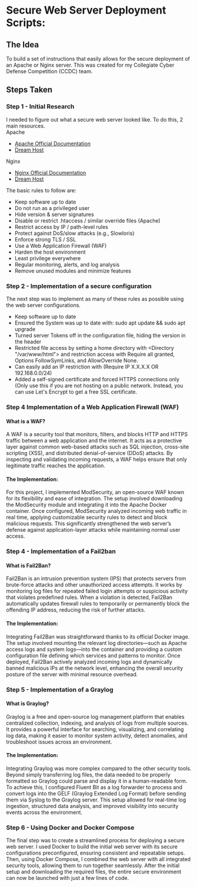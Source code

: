 # Secure Web Server Deployment Scripts:

## The Idea
To build a set of instructions that easily allows for the secure deployment of an Apache or Nginx server. This was created for my Collegiate Cyber Defense Competition (CCDC) team. 

## Steps Taken
### Step 1 - Initial Research 
I needed to figure out what a secure web server looked like. To do this, 2 main resources. \
Apache
- [Apache Official Documentation](https://httpd.apache.org/docs/2.4/misc/security_tips.html) 
- [Dream Host](https://help.dreamhost.com/hc/en-us/articles/226327268-The-most-important-steps-to-take-to-make-an-Apache-server-more-secure)

Nginx
- [Nginx Official Documentation](https://nginx.org/en/docs/http/configuring_https_servers.html)
- [Dream Host](https://help.dreamhost.com/hc/en-us/articles/222784068-The-most-important-steps-to-take-to-make-an-nginx-server-more-secure)

The basic rules to follow are:
- Keep software up to date
- Do not run as a privileged user
- Hide version & server signatures
- Disable or restrict .htaccess / similar override files (Apache)
- Restrict access by IP / path-level rules
- Protect against DoS/slow attacks (e.g., Slowloris)
- Enforce strong TLS / SSL
- Use a Web Application Firewall (WAF)
- Harden the host environment
- Least privilege everywhere
- Regular monitoring, alerts, and log analysis
- Remove unused modules and minimize features

### Step 2 - Implementation of a secure configuration
The next step was to implement as many of these rules as possible using the web server configurations.
- Keep software up to date
- Ensured the System was up to date with: sudo apt update && sudo apt upgrade
- Turned server Tokens off in the configuration file, hiding the version in the header
- Restricted file access by setting a home directory with <Directory "/var/www/html"> and restriction access with Require all granted, Options FollowSymLinks, and AllowOverride None.
- Can easily add an IP restriction with (Require IP X.X.X.X OR 192.168.0.0/24)
- Added a self-signed certificate and forced HTTPS connections only (Only use this if you are not hosting on a public network. Instead, you can use Let's Encrypt to get a free SSL certificate.

### Step 4 Implementation of a Web Application Firewall (WAF)
#### What is a WAF?
A WAF is a security tool that monitors, filters, and blocks HTTP and HTTPS traffic between a web application and the internet. It acts as a protective layer against common web-based attacks such as SQL injection, cross-site scripting (XSS), and distributed denial-of-service (DDoS) attacks. By inspecting and validating incoming requests, a WAF helps ensure that only legitimate traffic reaches the application.

#### The Implementation:
For this project, I implemented ModSecurity, an open-source WAF known for its flexibility and ease of integration. The setup involved downloading the ModSecurity module and integrating it into the Apache Docker container. Once configured, ModSecurity analyzed incoming web traffic in real time, applying customizable security rules to detect and block malicious requests. This significantly strengthened the web server’s defense against application-layer attacks while maintaining normal user access.

### Step 4 - Implementation of a Fail2ban
#### What is Fail2Ban? 
Fail2Ban is an intrusion prevention system (IPS) that protects servers from brute-force attacks and other unauthorized access attempts. It works by monitoring log files for repeated failed login attempts or suspicious activity that violates predefined rules. When a violation is detected, Fail2Ban automatically updates firewall rules to temporarily or permanently block the offending IP address, reducing the risk of further attacks.

#### The Implementation: 
Integrating Fail2Ban was straightforward thanks to its official Docker image. The setup involved mounting the relevant log directories—such as Apache access logs and system logs—into the container and providing a custom configuration file defining which services and patterns to monitor. Once deployed, Fail2Ban actively analyzed incoming logs and dynamically banned malicious IPs at the network level, enhancing the overall security posture of the server with minimal resource overhead.

### Step 5 - Implementation of a Graylog
#### What is Graylog?
Graylog is a free and open-source log management platform that enables centralized collection, indexing, and analysis of logs from multiple sources. It provides a powerful interface for searching, visualizing, and correlating log data, making it easier to monitor system activity, detect anomalies, and troubleshoot issues across an environment.

#### The Implementation:
Integrating Graylog was more complex compared to the other security tools. Beyond simply transferring log files, the data needed to be properly formatted so Graylog could parse and display it in a human-readable form. To achieve this, I configured Fluent Bit as a log forwarder to process and convert logs into the GELF (Graylog Extended Log Format) before sending them via Syslog to the Graylog server. This setup allowed for real-time log ingestion, structured data analysis, and improved visibility into security events across the environment.

### Step 6 - Using Docker and Docker Compose
The final step was to create a streamlined process for deploying a secure web server. I used Docker to build the initial web server with its secure configurations preconfigured, ensuring consistent and repeatable setups. Then, using Docker Compose, I combined the web server with all integrated security tools, allowing them to run together seamlessly. After the initial setup and downloading the required files, the entire secure environment can now be launched with just a few lines of code.






